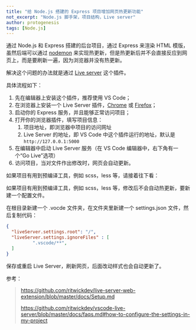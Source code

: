 ```yaml
---
title: "给 Node.js 搭建的 Express 项目增加网页热更新功能"
not_excerpt: "Node.js 脚手架，项目结构，Live server"
author: protogenesis
tags: [Node.js]
---
```


通过 Node.js 和 Express 搭建的后台项目，通过 Express 来渲染 HTML 模版，虽然后端可以通过 [nodemon](https://www.npmjs.com/package/nodemon) 来实现热更新，但是热更新后并不会直接反应到网页上，而是要刷新一遍，因为浏览器并没有热更新。

解决这个问题的办法就是通过 [Live server](https://marketplace.visualstudio.com/items?itemName=ritwickdey.LiveServer) 这个插件。

具体流程如下：

1. 先在编辑器上安装这个插件，推荐使用 VS Code；
2. 在浏览器上安装一个 Live Server 插件，[Chrome](https://chrome.google.com/webstore/detail/live-server-web-extension/fiegdmejfepffgpnejdinekhfieaogmj/) 或 [Firefox](https://addons.mozilla.org/en-US/firefox/addon/live-server-web-extension/)；
3. 启动你的 Express 服务，并且能够正常访问项目；
4. 打开你的浏览器插件，填写项目信息：
   1. 项目地址，即浏览器中项目的访问网址
   2. Live Server 的地址，即 VS Code 中这个插件运行的地址，默认是 ```http://127.0.0.1:5000```
5. 在编辑器中启动 Live Server 服务（在 VS Code 编辑器中，右下角有一个“Go Live”选项）
6. 访问项目，当对文件作出修改时，网页会自动更新。

如果项目有用到预编译工具，例如 scss，less 等，请接着往下看：

如果项目有用到预编译工具，例如 scss，less 等，修改后不会自动热更新，要新建一个配置文件。

在根目录新建一个 .vocde 文件夹，在文件夹里新建一个 settings.json 文件，然后复制代码：

```json
{
  "liveServer.settings.root": "/",
  "liveServer.settings.ignoreFiles" : [
          ".vscode/**",
  ]
}	
```

保存或重启 Live Server，刷新网页，后面改动样式也会自动更新了。

参考：

> https://github.com/ritwickdey/live-server-web-extension/blob/master/docs/Setup.md
>
> https://github.com/ritwickdey/vscode-live-server/blob/master/docs/faqs.md#how-to-configure-the-settings-in-my-project

